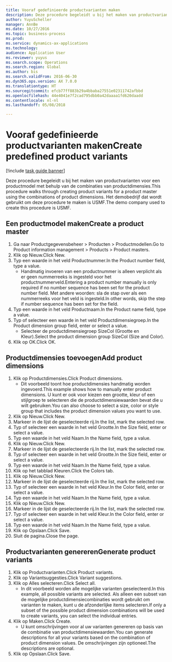 ```yaml
--- 
title: Vooraf gedefinieerde productvarianten maken
description: Deze procedure begeleidt u bij het maken van productvarianten voor een productmodel met behulp van de combinaties van productdimensies.
author: YuyuScheller
manager: AnnBe
ms.date: 10/27/2016
ms.topic: business-process
ms.prod: 
ms.service: dynamics-ax-applications
ms.technology: 
audience: Application User
ms.reviewer: yuyus
ms.search.scope: Operations
ms.search.region: Global
ms.author: bis
ms.search.validFrom: 2016-06-30
ms.dyn365.ops.version: AX 7.0.0
ms.translationtype: HT
ms.sourcegitcommit: efcb77ff883b29a4bbaba27551e02311742afbbd
ms.openlocfilehash: 44e4041e7f2cad795dbb0a42daaaa1fd620daadd
ms.contentlocale: nl-nl
ms.lasthandoff: 05/08/2018

---
```

# <a name="create-predefined-product-variants"></a><span data-ttu-id="d9742-103">Vooraf gedefinieerde productvarianten maken</span><span class="sxs-lookup"><span data-stu-id="d9742-103">Create predefined product variants</span></span>

[!include [task guide banner](../../includes/task-guide-banner.md)]

<span data-ttu-id="d9742-104">Deze procedure begeleidt u bij het maken van productvarianten voor een productmodel met behulp van de combinaties van productdimensies.</span><span class="sxs-lookup"><span data-stu-id="d9742-104">This procedure walks through creating product variants for a product master using the combinations of product dimensions.</span></span> <span data-ttu-id="d9742-105">Het demobedrijf dat wordt gebruikt om deze procedure te maken is USMF.</span><span class="sxs-lookup"><span data-stu-id="d9742-105">The demo company used to create this procedure is USMF.</span></span>


## <a name="create-a-product-master"></a><span data-ttu-id="d9742-106">Een productmodel maken</span><span class="sxs-lookup"><span data-stu-id="d9742-106">Create a product master</span></span>
1. <span data-ttu-id="d9742-107">Ga naar Productgegevensbeheer > Producten > Productmodellen.</span><span class="sxs-lookup"><span data-stu-id="d9742-107">Go to Product information management > Products > Product masters.</span></span>
2. <span data-ttu-id="d9742-108">Klik op Nieuw.</span><span class="sxs-lookup"><span data-stu-id="d9742-108">Click New.</span></span>
3. <span data-ttu-id="d9742-109">Typ een waarde in het veld Productnummer.</span><span class="sxs-lookup"><span data-stu-id="d9742-109">In the Product number field, type a value.</span></span>
    * <span data-ttu-id="d9742-110">Handmatig invoeren van een productnummer is alleen verplicht als er geen nummerreeks is ingesteld voor het productnummerveld.</span><span class="sxs-lookup"><span data-stu-id="d9742-110">Entering a product number manually is only required if no number sequence has been set for the product number field.</span></span> <span data-ttu-id="d9742-111">Met andere woorden: sla de stap over als een nummerreeks voor het veld is ingesteld.</span><span class="sxs-lookup"><span data-stu-id="d9742-111">In other words, skip the step if number sequence has been set for the field.</span></span>  
4. <span data-ttu-id="d9742-112">Typ een waarde in het veld Productnaam.</span><span class="sxs-lookup"><span data-stu-id="d9742-112">In the Product name field, type a value.</span></span>
5. <span data-ttu-id="d9742-113">Typ of selecteer een waarde in het veld Productdimensiegroep.</span><span class="sxs-lookup"><span data-stu-id="d9742-113">In the Product dimension group field, enter or select a value.</span></span>
    * <span data-ttu-id="d9742-114">Selecteer de productdimensiegroep SizeCol (Grootte en Kleur).</span><span class="sxs-lookup"><span data-stu-id="d9742-114">Select the product dimension group SizeCol (Size and Color).</span></span>  
6. <span data-ttu-id="d9742-115">Klik op OK.</span><span class="sxs-lookup"><span data-stu-id="d9742-115">Click OK.</span></span>

## <a name="add-product-dimensions"></a><span data-ttu-id="d9742-116">Productdimensies toevoegen</span><span class="sxs-lookup"><span data-stu-id="d9742-116">Add product dimensions</span></span>
1. <span data-ttu-id="d9742-117">Klik op Productdimensies.</span><span class="sxs-lookup"><span data-stu-id="d9742-117">Click Product dimensions.</span></span>
    * <span data-ttu-id="d9742-118">Dit voorbeeld toont hoe productdimensies handmatig worden ingevoerd.</span><span class="sxs-lookup"><span data-stu-id="d9742-118">This example shows how to manually enter product dimensions.</span></span> <span data-ttu-id="d9742-119">U kunt er ook voor kiezen een grootte, kleur of een stijlgroep te selecteren die de productdimensiewaarden bevat die u wilt gebruiken.</span><span class="sxs-lookup"><span data-stu-id="d9742-119">You can also choose to select a size, color or style group that includes the product dimension values you want to use.</span></span>  
2. <span data-ttu-id="d9742-120">Klik op Nieuw.</span><span class="sxs-lookup"><span data-stu-id="d9742-120">Click New.</span></span>
3. <span data-ttu-id="d9742-121">Markeer in de lijst de geselecteerde rij.</span><span class="sxs-lookup"><span data-stu-id="d9742-121">In the list, mark the selected row.</span></span>
4. <span data-ttu-id="d9742-122">Typ of selecteer een waarde in het veld Grootte.</span><span class="sxs-lookup"><span data-stu-id="d9742-122">In the Size field, enter or select a value.</span></span>
5. <span data-ttu-id="d9742-123">Typ een waarde in het veld Naam.</span><span class="sxs-lookup"><span data-stu-id="d9742-123">In the Name field, type a value.</span></span>
6. <span data-ttu-id="d9742-124">Klik op Nieuw.</span><span class="sxs-lookup"><span data-stu-id="d9742-124">Click New.</span></span>
7. <span data-ttu-id="d9742-125">Markeer in de lijst de geselecteerde rij.</span><span class="sxs-lookup"><span data-stu-id="d9742-125">In the list, mark the selected row.</span></span>
8. <span data-ttu-id="d9742-126">Typ of selecteer een waarde in het veld Grootte.</span><span class="sxs-lookup"><span data-stu-id="d9742-126">In the Size field, enter or select a value.</span></span>
9. <span data-ttu-id="d9742-127">Typ een waarde in het veld Naam.</span><span class="sxs-lookup"><span data-stu-id="d9742-127">In the Name field, type a value.</span></span>
10. <span data-ttu-id="d9742-128">Klik op het tabblad Kleuren.</span><span class="sxs-lookup"><span data-stu-id="d9742-128">Click the Colors tab.</span></span>
11. <span data-ttu-id="d9742-129">Klik op Nieuw.</span><span class="sxs-lookup"><span data-stu-id="d9742-129">Click New.</span></span>
12. <span data-ttu-id="d9742-130">Markeer in de lijst de geselecteerde rij.</span><span class="sxs-lookup"><span data-stu-id="d9742-130">In the list, mark the selected row.</span></span>
13. <span data-ttu-id="d9742-131">Typ of selecteer een waarde in het veld Kleur.</span><span class="sxs-lookup"><span data-stu-id="d9742-131">In the Color field, enter or select a value.</span></span>
14. <span data-ttu-id="d9742-132">Typ een waarde in het veld Naam.</span><span class="sxs-lookup"><span data-stu-id="d9742-132">In the Name field, type a value.</span></span>
15. <span data-ttu-id="d9742-133">Klik op Nieuw.</span><span class="sxs-lookup"><span data-stu-id="d9742-133">Click New.</span></span>
16. <span data-ttu-id="d9742-134">Markeer in de lijst de geselecteerde rij.</span><span class="sxs-lookup"><span data-stu-id="d9742-134">In the list, mark the selected row.</span></span>
17. <span data-ttu-id="d9742-135">Typ of selecteer een waarde in het veld Kleur.</span><span class="sxs-lookup"><span data-stu-id="d9742-135">In the Color field, enter or select a value.</span></span>
18. <span data-ttu-id="d9742-136">Typ een waarde in het veld Naam.</span><span class="sxs-lookup"><span data-stu-id="d9742-136">In the Name field, type a value.</span></span>
19. <span data-ttu-id="d9742-137">Klik op Opslaan.</span><span class="sxs-lookup"><span data-stu-id="d9742-137">Click Save.</span></span>
20. <span data-ttu-id="d9742-138">Sluit de pagina.</span><span class="sxs-lookup"><span data-stu-id="d9742-138">Close the page.</span></span>

## <a name="generate-product-variants"></a><span data-ttu-id="d9742-139">Productvarianten genereren</span><span class="sxs-lookup"><span data-stu-id="d9742-139">Generate product variants</span></span>
1. <span data-ttu-id="d9742-140">Klik op Productvarianten.</span><span class="sxs-lookup"><span data-stu-id="d9742-140">Click Product variants.</span></span>
2. <span data-ttu-id="d9742-141">Klik op Variantsuggesties.</span><span class="sxs-lookup"><span data-stu-id="d9742-141">Click Variant suggestions.</span></span>
3. <span data-ttu-id="d9742-142">Klik op Alles selecteren.</span><span class="sxs-lookup"><span data-stu-id="d9742-142">Click Select all.</span></span>
    * <span data-ttu-id="d9742-143">In dit voorbeeld worden alle mogelijke varianten geselecteerd.</span><span class="sxs-lookup"><span data-stu-id="d9742-143">In this example, all possible variants are selected.</span></span> <span data-ttu-id="d9742-144">Als alleen een subset van de mogelijke productdimensiecombinaties wordt gebruikt om varianten te maken, kunt u de afzonderlijke items selecteren.</span><span class="sxs-lookup"><span data-stu-id="d9742-144">If only a subset of the possible product dimension combinations will be used to create variants, you can select the individual entries.</span></span>  
4. <span data-ttu-id="d9742-145">Klik op Maken.</span><span class="sxs-lookup"><span data-stu-id="d9742-145">Click Create.</span></span>
    * <span data-ttu-id="d9742-146">U kunt omschrijvingen voor al uw varianten genereren op basis van de combinatie van productdimensiewaarden.</span><span class="sxs-lookup"><span data-stu-id="d9742-146">You can generate descriptions for all your variants based on the combination of product dimension values.</span></span> <span data-ttu-id="d9742-147">De omschrijvingen zijn optioneel.</span><span class="sxs-lookup"><span data-stu-id="d9742-147">The descriptions are optional.</span></span>  
5. <span data-ttu-id="d9742-148">Klik op Opslaan.</span><span class="sxs-lookup"><span data-stu-id="d9742-148">Click Save.</span></span>


